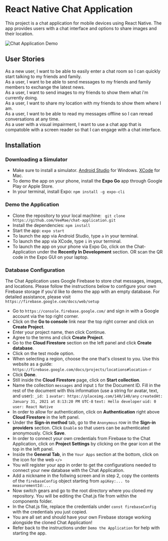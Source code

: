 # React Native Chat Application

This project is a chat application for mobile devices using React Native. The app provides users with a chat interface and options to share images and their location.

![Chat Application Demo](/ChatApp.gif)

## User Stories

As a new user, I want to be able to easily enter a chat room so I can quickly start talking to my friends and family.
<br/>
As a user, I want to be able to send messages to my friends and family members to exchange the latest news.
<br/>
As a user, I want to send images to my friends to show them what i'm currently doing.
<br/>
As a user, I want to share my location with my friends to show them where I am.
<br/>
As a user, I want to be able to read my messages offline so I can reread conversations at any time.
<br/>
As a user with a visual impairment, I want to use a chat app that is compatoble with a screen reader so that I can engage with a chat interface.
<br/>

## Installation

### Downloading a Simulator

- Make sure to install a simulator. [Android Studio](https://developer.android.com/studio) for Windows. [XCode](https://developer.apple.com/xcode/) for Mac.
- To demo the app on your phone, install the <strong>Expo Go</strong> app through Google Play or Apple Store.
- In your terminal, install Expo: `npm install -g expo-cli`

### Demo the Application

- Clone the repository to your local machine: ` git clone https://github.com/VeeMae/chat-application.git`
- Install the dependencies: `npm install`
- Start the app: `expo start`
- To launch the app via Android Studio, type `a` in your terminal.
- To launch the app via XCode, type `i` in your terminal.
- To launch the app on your phone via Expo Go, click on the Chat-Application under the <strong>Recently In Development</strong> section. OR scan the QR code in the Expo GUI on your laptop.

### Database Configuration

The Chat Application uses Google Firebase to store chat messages, images, and locations. Please follow the instructions below to configure your own Firebase storage if you'd like to demo the app with an empty database. For detailed assistance, please visit `https://firebase.google.com/docs/web/setup`
<br/>

- Go to `https://console.firebase.google.com/` and sign in with a Google account via the top right corner.
- Click on the <strong>Go to console</strong> link near the top right corner and click on <strong>Create Project</strong>.
- Enter your project name, then click Continue.
- Agree to the terms and click <strong>Create Project</strong>.
- Go to the <strong>Cloud Firestore</strong> section on the left panel and click <strong>Create database</strong>.
- Click on the test mode option.
- When selecting a region, choose the one that's closest to you. Use this website as a guide: `https://firebase.google.com/docs/projects/locations#location-r`
- Click <strong>Done</strong>.
- Still inside the <strong>Cloud Firestore</strong> page, click on <strong>Start collection</strong>.
- Name the collection `messages` and input `1` for the Document ID. Fill in the rest of the document with this information (use a string for avatar, text, and user): `_id: 1` `avatar: https://placeimg.com/140/140/any` `createdAt: January 31, 2021 at 8:13:20 PM UTC-8` `text: Hello developer` `uid: 0` `user: React Native`
- In order to allow for authentication, click on <strong>Authentication</strong> right above <strong>Cloud Firestore</strong> in the left panel.
- Under the <strong>Sign-in method</strong> tab, go to the `Anonymous` row in the <strong>Sign-in providers</strong> section. Click `Enable` so that users can be authenticated anonymously. Click <strong>Save</strong>.
- In order to connect your own credentials from Firebase to the Chat Application, click on <strong>Project Settings</strong> by clicking on the gear icon at the top in the left panel.
- Inside the <strong>General Tab</strong>, in the `Your Apps` section at the bottom, click on the icon for the web `</>`
- You will register your app in order to get the configurations needed to connect your new database with the Chat Application.
- Add a nickname in the follwing screen and in step 2, copy the contents of the `firebaseConfig` object starting from `apiKey:... to measurementId:...`
- Now switch gears and go to the root directory where you cloned my repository. You will be editing the Chat.js file from within the components folder.
- In the Chat.js file, replace the credentials under `const firebaseConfig` with the credentials you just copied.
- You are all set and should have your own Firebase storage working alongside the cloned Chat Application!
- Refer back to the instructions under `Demo the Application` for help with starting the app.

